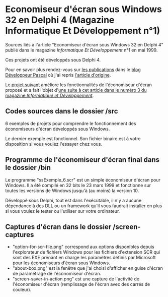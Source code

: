 # Economiseur d'écran sous Windows 32 en Delphi 4 (Magazine Informatique Et Développement n°1)

Sources liés à l'article "Economiseur d'écran sous Windows 32 en Delphi 4" publié dans le magazine *Informatique Et Développement* n°1 en mai 1999.

Ces projets ont été développés sous Delphi 4.

Pour en savoir plus rendez-vous sur [les publications](https://developpeur-pascal.fr/publications.html) dans le [blog Développeur Pascal](https://developpeur-pascal.fr/) où j'ai repris [l'article d'origine](https://developpeur-pascal.fr/economiseur-d-ecran-sous-windows-32-en-delphi-4-dans-le-magazine-informatique-et-developpement-1-mai-1999.html).

Le [projet suivant](https://github.com/DeveloppeurPascal/informatiqueetdeveloppement-03) améliore les fonctionnalités de l'économiseur d'écran proposé et a fait l'objet d'[une suite à cet article dans le numéro 3 du magazine *Informatique et Développement*](https://developpeur-pascal.fr/programmer-un-economiseur-d-ecran-dans-le-magazine-informatique-et-developpement-3-juillet-1999.html).

## Codes sources dans le dossier /src

6 exemples de projets pour comprendre le fonctionnement des économiseurs d'écran développés sous Windows.

Le dernier exemple est fonctionnel. Son fichier binaire est à votre disposition si vous voulez l'essayer chez vous.

## Programme de l'économiseur d'écran final dans le dossier /bin

Le programme "ssExemple_6.scr" est un simple économiseur d'écran pour Windows. Il a été compilé en 32 bits le 23 mars 1999 et fonctionne sur toutes les versions de Windows jusqu'à (au moins) la version 10.

Développé sous Delphi, tout est dans l'exécutable, il n'y a aucune dépendance à des DLL ou un framework qu'il vous faudrait installer en plus si vous voulez le tester ou l'utiliser sur votre ordinateur.

## Captures d'écran dans le dossier /screen-captures

* "option-for-scr-file.png" correspond aux options disponibles depuis l'explorateur de fichiers Windows pour les fichiers d'extension SCR qui sont des EXE prenant en charge les paramètres définis par Microsoft pour les économiseurs d'écran sous Windows.
* "about-box.png" est la fenêtre que j'ai choisi d'afficher en guise d'écran de paramétrage de l'économiseur d'écran.
* "screen-saver-in-action.png" est une capture de l'activité de l'économiseur d'écran (remplissage de l'écran avec des carrés de couleur).
